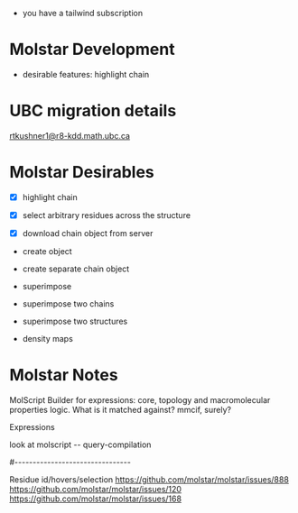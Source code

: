 - you have a tailwind subscription

# Molstar Development
- desirable features: highlight chain 



# UBC migration details

rtkushner1@r8-kdd.math.ubc.ca


# Molstar Desirables 

- [x] highlight chain
- [x] select arbitrary residues across the structure

- [x] download chain object from server 

- create object
- create separate chain object

- superimpose 
- superimpose two chains
- superimpose two structures

- density maps



# Molstar Notes

MolScript Builder for expressions: core, topology and macromolecular properties logic. What is it matched against? mmcif, surely?


Expressions

look at molscript -- query-compilation


#--------------------------------

Residue id/hovers/selection
https://github.com/molstar/molstar/issues/888
https://github.com/molstar/molstar/issues/120
https://github.com/molstar/molstar/issues/168
